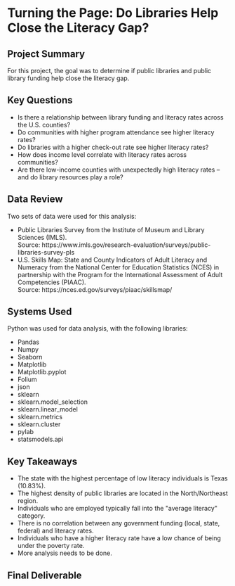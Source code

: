 # Turning the Page: Do Libraries Help Close the Literacy Gap? 

## Project Summary
For this project, the goal was to determine if public libraries and public library funding help close the literacy gap. 

## Key Questions
<ul>
  <li>Is there a relationship between library funding and literacy rates across the U.S. counties?</li>
  <li>Do communities with higher program attendance see higher literacy rates?</li>
  <li>Do libraries with a higher check-out rate see higher literacy rates?</li>
  <li>How does income level correlate with literacy rates across communities?</li>
  <li>Are there low-income counties with unexpectedly high literacy rates – and do library resources play a role?</li>
</ul>

## Data Review
Two sets of data were used for this analysis: 
<ul>
  <li>Public Libraries Survey from the Institute of Museum and Library Sciences (IMLS).</li>
  Source: https://www.imls.gov/research-evaluation/surveys/public-libraries-survey-pls
  <li>U.S. Skills Map: State and County Indicators of Adult Literacy and Numeracy from the National Center for Education Statistics (NCES) in partnership with the Program for the International Assessment of Adult Competencies (PIAAC).</li>
  Source: https://nces.ed.gov/surveys/piaac/skillsmap/
</ul>

## Systems Used
Python was used for data analysis, with the following libraries: 
<ul>
  <li>Pandas</li>
  <li>Numpy</li>
  <li>Seaborn</li>
  <li>Matplotlib</li>
  <li>Matplotlib.pyplot</li>
  <li>Folium</li>
  <li>json</li>
  <li>sklearn</li>
  <li>sklearn.model_selection</li>
  <li>sklearn.linear_model</li>
  <li>sklearn.metrics</li>
  <li>sklearn.cluster</li>
  <li>pylab</li>
  <li>statsmodels.api</li>
</ul>

## Key Takeaways
<ul>
  <li>The state with the highest percentage of low literacy individuals is Texas (10.83%).</li>
  <li>The highest density of public libraries are located in the North/Northeast region.</li>
  <li>Individuals who are employed typically fall into the "average literacy" category.</li>
  <li>There is no correlation between any government funding (local, state, federal) and literacy rates.</li>
  <li>Individuals who have a higher literacy rate have a low chance of being under the poverty rate.</li>
  <li>More analysis needs to be done.</li>
</ul>

## Final Deliverable
